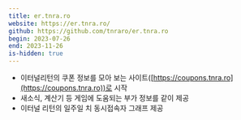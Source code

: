 ```yaml
---
title: er.tnra.ro
website: https://er.tnra.ro/
github: https://github.com/tnraro/er.tnra.ro
begin: 2023-07-26
end: 2023-11-26
is-hidden: true
---
```


- 이터널리턴의 쿠폰 정보를 모아 보는 사이트([https://coupons.tnra.ro](https://coupons.tnra.ro))로 시작
- 새소식, 계산기 등 게임에 도움되는 부가 정보를 같이 제공
- 이터널 리턴의 일주일 치 동시접속자 그래프 제공
